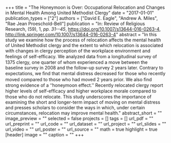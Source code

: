 +++
title = "The Honeymoon is Over: Occupational Relocation and Changes in Mental Health Among United Methodist Clergy"
date = "2017-01-01"
publication_types = ["2"]
authors = ["David E. Eagle", "Andrew A. Miles", "Rae Jean Proeschold-Bell"]
publication = "In: Review of Religious Research, (59), 1, _pp. 31--45_, https://doi.org/10.1007/s13644-016-0263-4, http://link.springer.com/10.1007/s13644-016-0263-4"
abstract = "In this study we examine how the process of relocation affects the mental health of United Methodist clergy and the extent to which relocation is associated with changes in clergy perception of the workplace environment and feelings of self-efﬁcacy. We analyzed data from a longitudinal survey of 1375 clergy, one quarter of whom experienced a move between the baseline survey in 2008 and the follow-up survey 2 years later. Contrary to expectations, we ﬁnd that mental distress decreased for those who recently moved compared to those who had moved 2 years prior. We also ﬁnd strong evidence of a ‘‘honeymoon effect.’’ Recently relocated clergy report higher levels of self-efﬁcacy and higher workplace morale compared to those who do not relocate. This study underscores the importance of examining the short and longer-term impact of moving on mental distress and presses scholars to consider the ways in which, under certain circumstances, relocation may improve mental health."
abstract_short = ""
image_preview = ""
selected = false
projects = []
tags = []
url_pdf = ""
url_preprint = ""
url_code = ""
url_dataset = ""
url_project = ""
url_slides = ""
url_video = ""
url_poster = ""
url_source = ""
math = true
highlight = true
[header]
image = ""
caption = ""
+++
